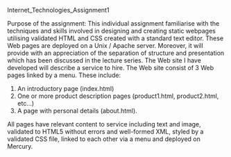 Internet_Technologies_Assignment1

Purpose of the assignment:
This individual assignment familiarise with the techniques and skills involved in designing and creating static webpages utilising validated HTML and CSS created with a standard text editor. These Web pages are deployed on a Unix / Apache server. Moreover, it will provide with an appreciation of the separation of structure and presentation which has been discussed in the lecture series.
The Web site I have developed will describe a service to hire. The Web site consist of 3 Web pages linked by a menu. These include:
1. An introductory page (index.html)
2. One or more product description pages (product1.html, product2.html, etc…)
3. A page with personal details (about.html).

All pages have relevant content to service including text and image, validated to HTML5 without errors and well-formed XML, styled by a validated CSS file, linked to each other via a menu and deployed on Mercury.
